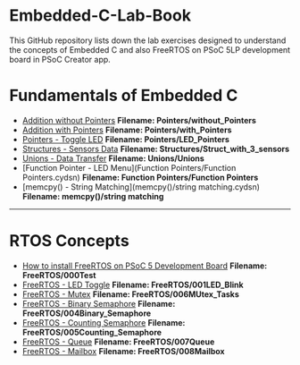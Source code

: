 # Embedded-C-Lab-Book
This GitHub repository lists down the lab exercises designed to understand the concepts of Embedded C and also FreeRTOS on PSoC 5LP development board in PSoC Creator app.

# Fundamentals of Embedded C

- [Addition without Pointers](Pointers/without_Pointers.cydsn) **Filename: Pointers/without_Pointers**
- [Addition with Pointers](Pointers/with_Pointers.cydsn) **Filename: Pointers/with_Pointers**
- [Pointers - Toggle LED](Pointers/LED_Pointers.cydsn) **Filename: Pointers/LED_Pointers**
- [Structures - Sensors Data](Structures/Struct_with_3_sensors.cydsn) **Filename: Structures/Struct_with_3_sensors**
- [Unions - Data Transfer](Unions/Unions.cydsn) **Filename: Unions/Unions**
- [Function Pointer - LED Menu](Function Pointers/Function Pointers.cydsn) **Filename: Function Pointers/Function Pointers**
- [memcpy() - String Matching](memcpy()/string matching.cydsn) **Filename: memcpy()/string matching**

---

# RTOS Concepts

- [How to install FreeRTOS on PSoC 5 Development Board](FreeRTOS/000Test.cydsn) **Filename: FreeRTOS/000Test**
- [FreeRTOS - LED Toggle](FreeRTOS/001LED_Blink.cydsn) **Filename: FreeRTOS/001LED_Blink**
- [FreeRTOS - Mutex](FreeRTOS/006Mutex_Tasks.cydsn) **Filename: FreeRTOS/006MUtex_Tasks**
- [FreeRTOS - Binary Semaphore](FreeRTOS/004Binary_Semaphore.cydsn) **Filename: FreeRTOS/004Binary_Semaphore**
- [FreeRTOS - Counting Semaphore](FreeRTOS/005Counting_Semaphore.cydsn) **Filename: FreeRTOS/005Counting_Semaphore**
- [FreeRTOS - Queue](FreeRTOS/007Queue.cydsn) **Filename: FreeRTOS/007Queue**
- [FreeRTOS - Mailbox](FreeRTOS/008Mailbox.cydsn) **Filename: FreeRTOS/008Mailbox**
